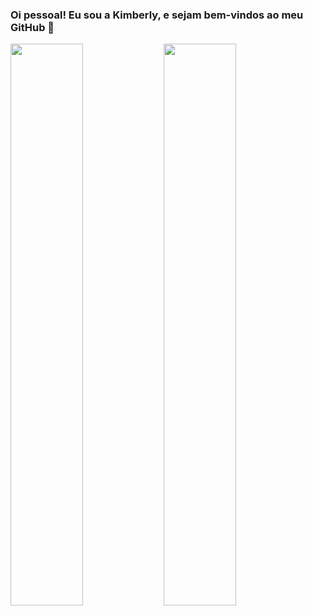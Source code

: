 ### Oi pessoal! Eu sou a Kimberly, e sejam bem-vindos ao meu GitHub 👋

<img width="48%" align=left src="https://github-readme-stats.vercel.app/api?username=KimberlyFigueira&show_icons=true&theme=radical">
<img width="48%"  src="https://github-readme-stats.vercel.app/api/top-langs/?username=KimberlyFigueira&hide_progress=true&theme=radical">
